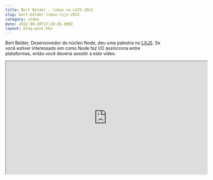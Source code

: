 ```yaml
---
title: Bert Belder - libuv na LXJS 2012
slug: bert-belder-libuv-lxjs-2012
category: video
date: 2012-09-30T17:28:45.000Z
layout: blog-post.hbs
---
```


Bert Belder, Desenvovedor do núcleo Node, deu uma palestra no
[LXJS](http://2012.lxjs.org/). Se você estiver interessado em como Node faz
I/O assíncrona entre plataformas, então você deveria assistir a
este vídeo.

<iframe width="640" height="360" src="https://www.youtube.com/embed/nGn60vDSxQ4" allowfullscreen></iframe>
